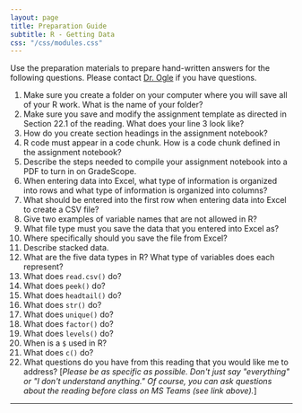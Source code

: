 ```yaml
---
layout: page
title: Preparation Guide
subtitle: R - Getting Data
css: "/css/modules.css"
---
```


<div class="alert alert-warning">
Use the preparation materials to prepare hand-written answers for the following questions. Please contact <a href="https://teams.microsoft.com/l/channel/19%3ad26a8cc37740458aaf93fe10815c9eb1%40thread.tacv2/Questions%2520-%2520Preparation%2520Guide?groupId=1c605bf3-86b9-4b57-8b0c-1753c67bf54a&tenantId=b70d8bab-80b6-4766-b5da-fcfdabdf71c7" target="_blank">Dr. Ogle</a> if you have questions.
</div>

1. Make sure you create a folder on your computer where you will save all of your R work. What is the name of your folder?
1. Make sure you save and modify the assignment template as directed in Section 22.1 of the reading. What does your line 3 look like?
1. How do you create section headings in the assignment notebook?
1. R code must appear in a code chunk. How is a code chunk defined in the assignment notebook?
1. Describe the steps needed to compile your assignment notebook into a PDF to turn in on GradeScope.
1. When entering data into Excel, what type of information is organized into rows and what type of information is organized into columns?
1. What should be entered into the first row when entering data into Excel to create a CSV file?
1. Give two examples of variable names that are not allowed in R?
1. What file type must you save the data that you entered into Excel as?
1. Where specifically should you save the file from Excel?
1. Describe stacked data.
1. What are the five data types in R? What type of variables does each represent?
1. What does `read.csv()` do?
1. What does `peek()` do?
1. What does `headtail()` do?
1. What does `str()` do?
1. What does `unique()` do?
1. What does `factor()` do?
1. What does `levels()` do?
1. When is a `$` used in R?
1. What does `c()` do?
1. What questions do you have from this reading that you would like me to address? [*Please be as specific as possible. Don't just say "everything" or "I don't understand anything." Of course, you can ask questions about the reading before class on MS Teams (see link above).*]

----
